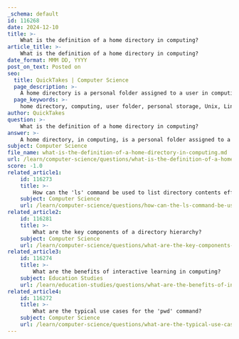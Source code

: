 ```yaml
---
_schema: default
id: 116268
date: 2024-12-10
title: >-
    What is the definition of a home directory in computing?
article_title: >-
    What is the definition of a home directory in computing?
date_format: MMM DD, YYYY
post_on_text: Posted on
seo:
  title: QuickTakes | Computer Science
  page_description: >-
    A home directory is a personal folder assigned to a user in computing that serves as the primary storage location for files, documents, and settings, ensuring privacy and organization in a multi-user environment.
  page_keywords: >-
    home directory, computing, user folder, personal storage, Unix, Linux, file permissions, user account, private space, `/home` directory, web server, public_html, configuration settings, multi-user operating systems
author: QuickTakes
question: >-
    What is the definition of a home directory in computing?
answer: >-
    A home directory, in computing, is a personal folder assigned to a specific user on a computer or network. It serves as the primary storage location for the user's files, documents, and configuration settings. The home directory is typically created automatically when a new user account is established on the system.\n\nIn multi-user operating systems, such as Unix and Linux, the home directory is denoted by the tilde symbol (`~`). It provides a private space for users to manage their data without interference from other users. The contents of a user's home directory are protected by file-system permissions, ensuring that only the user and authorized administrators can access it. \n\nFor example, in a Linux environment, the home directory is often located under the `/home` directory, where each user's personal files and settings are stored in their respective subdirectories. Additionally, in web server configurations, the home directory may contain a `public_html` directory, which holds files for a user's website.\n\nOverall, the home directory is essential for organizing user-specific data and maintaining a clear separation between user files and system files.
subject: Computer Science
file_name: what-is-the-definition-of-a-home-directory-in-computing.md
url: /learn/computer-science/questions/what-is-the-definition-of-a-home-directory-in-computing
score: -1.0
related_article1:
    id: 116273
    title: >-
        How can the 'ls' command be used to list directory contents effectively?
    subject: Computer Science
    url: /learn/computer-science/questions/how-can-the-ls-command-be-used-to-list-directory-contents-effectively
related_article2:
    id: 116281
    title: >-
        What are the key components of a directory hierarchy?
    subject: Computer Science
    url: /learn/computer-science/questions/what-are-the-key-components-of-a-directory-hierarchy
related_article3:
    id: 116274
    title: >-
        What are the benefits of interactive learning in computing?
    subject: Education Studies
    url: /learn/education-studies/questions/what-are-the-benefits-of-interactive-learning-in-computing
related_article4:
    id: 116272
    title: >-
        What are the typical use cases for the 'pwd' command?
    subject: Computer Science
    url: /learn/computer-science/questions/what-are-the-typical-use-cases-for-the-pwd-command
---
```


&nbsp;